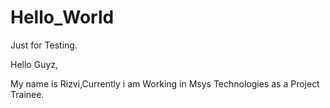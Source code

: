 # Hello_World
Just for Testing.

Hello Guyz,

My name is Rizvi,Currently i am Working in Msys Technologies as a Project Trainee.
